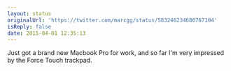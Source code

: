 ```yaml
---
layout: status
originalUrl: 'https://twitter.com/marcgg/status/583246234686767104'
isReply: false
date: 2015-04-01 12:35:13
---
```


Just got a brand new Macbook Pro for work, and so far I'm very impressed by the Force Touch trackpad.
